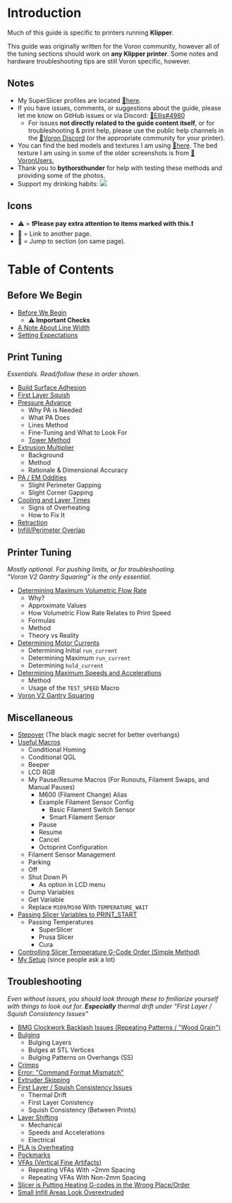 # Introduction

Much of this guide is specific to printers running **Klipper**. 

This guide was originally written for the Voron community, however all of the tuning sections should work on **any Klipper printer**. Some notes and hardware troubleshooting tips are still Voron specific, however.
## Notes

- My SuperSlicer profiles are located [:page_facing_up:here](https://github.com/AndrewEllis93/Ellis-PIF-Profile).
- If you have issues, comments, or suggestions about the guide, please let me know on GitHub issues or via Discord: [:page_facing_up:Ellis#4980](https://discordapp.com/users/207622442842062849)
    - For issues **not directly related to the guide content itself**, or for troubleshooting & print help, please use the public help channels in the [:page_facing_up:Voron Discord](https://discord.gg/voron) (or the appropriate community for your printer). 
- You can find the bed models and textures I am using [:page_facing_up:here](https://github.com/VoronDesign/Voron-Extras/tree/main/Bed_Models). The bed texture I am using in some of the older screenshots is from [:page_facing_up:VoronUsers.](https://github.com/VoronDesign/VoronUsers/tree/master/slicer_configurations/PrusaSlicer/hartk1213/V0/Bed_Shape) 
- Thank you to **bythorsthunder** for help with testing these methods and providing some of the photos.
- Support my drinking habits:
[![](https://www.paypalobjects.com/en_US/i/btn/btn_donate_LG.gif)](https://www.paypal.com/paypalme/AndrewEllis93)

## Icons
- :warning: = **:exclamation:Please pay extra attention to items marked with this.:exclamation:**
- :page_facing_up: = Link to another page.
- :pushpin: = Jump to section (on same page).

# Table of Contents

## **Before We Begin**
- [Before We Begin](/articles/before_we_begin.md)
    - **:warning: Important Checks**
- [A Note About Line Width](/articles/a_note_about_line_width.md)
- [Setting Expectations](/articles/setting_expectations.md)

## **Print Tuning** 
*Essentials. Read/follow these in order shown.*
- [Build Surface Adhesion](/articles/build_surface_adhesion.md)
- [First Layer Squish](/articles/first_layer_squish.md)
- [Pressure Advance](/articles/pressure_advance.md)
    - Why PA is Needed
    - What PA Does
    - Lines Method
    - Fine-Tuning and What to Look For
    - [Tower Method](/articles/pressure_advance_tower_method.md) 
- [Extrusion Multiplier](/articles/extrusion_multiplier.md)
    - Background 
    - Method
    - Rationale & Dimensional Accuracy
- [PA / EM Oddities](/articles/pa_em_oddities.md)
    - Slight Perimeter Gapping
    - Slight Corner Gapping
- [Cooling and Layer Times](/articles/cooling_and_layer_times.md)
    - Signs of Overheating
    - How to Fix It
- [Retraction](/articles/retraction.md)
- [Infill/Perimeter Overlap](/articles/infill_perimeter_overlap.md)

## **Printer Tuning**
*Mostly optional. For pushing limits, or for troubleshooting.\
"Voron V2 Gantry Squaring" is the only essential.*
- [Determining Maximum Volumetric Flow Rate](/articles/determining_max_volumetric_flow_rate.md)
    - Why?
    - Approximate Values
    - How Volumetric Flow Rate Relates to Print Speed
    - Formulas
    - Method
    - Theory vs Reality
- [Determining Motor Currents](/articles/determining_motor_currents.md)
    - Determining Initial `run_current`
    - Determining Maximum `run_current`
    - Determining `hold_current`
- [Determining Maximum Speeds and Accelerations](/articles/determining_max_speeds_accels.md)
    - Method
    - Usage of the `TEST_SPEED` Macro
- [Voron V2 Gantry Squaring](/articles/voron_v2_gantry_squaring.md)

## **Miscellaneous**
- [Stepover](/articles/stepover.md) (The black magic secret for better overhangs)
- [Useful Macros](/articles/useful_macros.md)
    - Conditional Homing
    - Conditional QGL
    - Beeper
    - LCD RGB
    - My Pause/Resume Macros (For Runouts, Filament Swaps, and Manual Pauses)
        - M600 (Filament Change) Alias
        - Example Filament Sensor Config
            - Basic Filament Switch Sensor
            - Smart Filament Sensor
        - Pause
        - Resume
        - Cancel
        - Octoprint Configuration 
    - Filament Sensor Management
    - Parking
    - Off
    - Shut Down Pi
        - As option in LCD menu
    - Dump Variables
    - Get Variable
    - Replace `M109`/`M190` With `TEMPERATURE_WAIT`
- [Passing Slicer Variables to PRINT_START](/articles/passing_slicer_variables.md)
    - Passing Temperatures
        - SuperSlicer
        - Prusa Slicer
        - Cura
- [Controlling Slicer Temperature G-Code Order (Simple Method)](/articles/controlling_slicer_g-code_order.md)
- [My Setup](/articles/my_setup.md) (since people ask a lot)

## **Troubleshooting**
*Even without issues, you should look through these to fmiliarize yourself with things to look out for. **Especially** thermal drift under "First Layer / Squish Consistency Issues"*
- [BMG Clockwork Backlash Issues (Repeating Patterns / "Wood Grain")](/articles/troubleshooting/bmg_clockwork_backlash.md)
- [Bulging](/articles/troubleshooting/bulging.md)
    - Bulging Layers
    - Bulges at STL Vertices
    - Bulging Patterns on Overhangs (SS)
- [Crimps](/articles/troubleshooting/crimps.md)
- [Error: "Command Format Mismatch"](/articles/troubleshooting/command_format_mismatch.md)
- [Extruder Skipping](/articles/troubleshooting/extruder_skipping.md)
- [First Layer / Squish Consistency Issues](/articles/troubleshooting/first_layer_squish_consistency.md)
    - Thermal Drift
    - First Layer Conistency
    - Squish Consistency (Between Prints)
- [Layer Shifting](/articles/troubleshooting/layer_shifting.md)
    - Mechanical
    - Speeds and Accelerations
    - Electrical
- [PLA is Overheating](/articles/troubleshooting/pla_overheating.md)
- [Pockmarks](/articles/troubleshooting/pockmarks.md)
- [VFAs (Vertical Fine Artifacts)](/articles/troubleshooting/vfas.md)
    - Repeating VFAs With ~2mm Spacing
    - Repeating VFAs With Non-2mm Spacing
- [Slicer is Putting Heating G-codes in the Wrong Place/Order](/articles/troubleshooting/slicer_putting_heating_g-codes_wrong_order.md)
- [Small Infill Areas Look Overextruded](/articles/troubleshooting/small_infill_areas_overextruded.md)